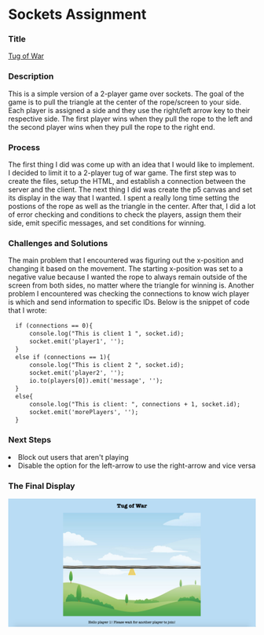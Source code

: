 # Sockets Assignment

### Title
[Tug of War](https://tug-of-war-alia.glitch.me)

### Description
This is a simple version of a 2-player game over sockets. The goal of the game is to pull the triangle at the center of the rope/screen to your side. Each player is assigned a side and they use the right/left arrow key to their respective side. The first player wins when they pull the rope to the left and the second player wins when they pull the rope to the right end. 

### Process
The first thing I did was come up with an idea that I would like to implement. I decided to limit it to a 2-player tug of war game. The first step was to create the files, setup the HTML, and establish a connection between the server and the client. 
The next thing I did was create the p5 canvas and set its display in the way that I wanted. I spent a really long time setting the postions of the rope as well as the triangle in the center.
After that, I did a lot of error checking and conditions to check the players, assign them their side, emit specific messages, and set conditions for winning.


### Challenges and Solutions
The main problem that I encountered was figuring out the x-position and changing it based on the movement. The starting x-position was set to a negative value because I wanted the rope to always remain outside of the screen from both sides, no matter where the triangle for winning is. 
Another problem I encountered was checking the connections to know wich player is which and send information to specific IDs. Below is the snippet of code that I wrote:

  ```
    if (connections == 0){
        console.log("This is client 1 ", socket.id);
        socket.emit('player1', '');
    }
    else if (connections == 1){
        console.log("This is client 2 ", socket.id);
        socket.emit('player2', ''); 
        io.to(players[0]).emit('message', '');
    }
    else{
        console.log("This is client: ", connections + 1, socket.id);
        socket.emit('morePlayers', ''); 
    }
```

### Next Steps
 <li> Block out users that aren't playing
 <li> Disable the option for the left-arrow to use the right-arrow and vice versa
  
### The Final Display
<img src="tugOfWar.jpg" alt="drawing" width="800"/>
 
